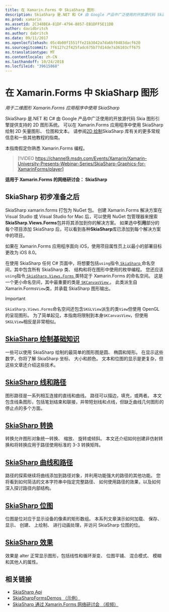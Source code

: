 ```yaml
---
title: 在 Xamarin.Forms 中 SkiaSharp 图形
description: SkiaSharp 是.NET 和 C# 由 Google 产品中广泛使用的开放源代码 Skia 图形引擎提供支持的 2D 图形系统。 本指南介绍如何使用 SkiaSharp 的 Xamarin.Forms 应用程序中的 2D 图形。
ms.prod: xamarin
ms.assetid: 2C348BEA-81DF-4794-8857-EB1DFF5E11DB
author: davidbritch
ms.author: dabritch
ms.date: 09/11/2017
ms.openlocfilehash: 05c4b00f1551ffe21b3042a7da6bf0483dacf620
ms.sourcegitcommit: 7f6127c2f425fadc675b77d14de7a36103cff675
ms.translationtype: MT
ms.contentlocale: zh-CN
ms.lasthandoff: 10/24/2018
ms.locfileid: "39615868"
---
```

# <a name="skiasharp-graphics-in-xamarinforms"></a>在 Xamarin.Forms 中 SkiaSharp 图形

_用于二维图形 Xamarin.Forms 应用程序中使用 SkiaSharp_

SkiaSharp 是.NET 和 C# 由 Google 产品中广泛使用的开放源代码 Skia 图形引擎提供支持的 2D 图形系统。 可以在 Xamarin.Forms 应用程序中使用 SkiaSharp 绘制 2D 矢量图形、 位图和文本。 请参阅[2D 绘制](~/graphics-games/skiasharp/index.md)SkiaSharp 库有关的更多常规信息和一些其他教程的指南。

本指南假定你熟悉 Xamarin.Forms 编程。

> [!VIDEO https://channel9.msdn.com/Events/Xamarin/Xamarin-University-Presents-Webinar-Series/SkiaSharp-Graphics-for-XamarinForms/player]

**适用于 Xamarin.Forms 的网络研讨会： SkiaSharp**

## <a name="skiasharp-preliminaries"></a>SkiaSharp 初步准备之后

SkiaSharp xamarin.forms 打包为 NuGet 包。 创建 Xamarin.Forms 解决方案在 Visual Studio 或 Visual Studio for Mac 后，可以使用 NuGet 包管理器来搜索**SkiaSharp.Views.Forms**包并将其添加到你的解决方案。 如果选中**引用**部分的每个项目添加 SkiaSharp 后，可以看到各种**SkiaSharp**库已添加到每个解决方案中的项目。

如果在 Xamarin.Forms 应用程序面向 iOS，使用项目属性页上以最小的部署目标更改为 iOS 8.0。

在使用 SkiaSharp 任何 C# 页面中，将想要包括`using`指令[ `SkiaSharp` ](xref:SkiaSharp)命名空间，其中包含所有 SkiaSharp 类、 结构和将在图形中使用的枚举编程。 您还应该`using`指令[ `SkiaSharp.Views.Forms` ](xref:SkiaSharp.Views.Forms)类特定于 Xamarin.Forms 的命名空间。 这是一个更小命名空间，其中最重要的类是[ `SKCanvasView` ](xref:SkiaSharp.Views.Forms.SKCanvasView)。 此类派生自 Xamarin.Forms`View`类，并承载 SkiaSharp 图形输出。

> [!IMPORTANT]
> `SkiaSharp.Views.Forms`命名空间还包含`SKGLView`派生的类`View`但使用 OpenGL 的呈现图形。 为了简单起见，本指南将限制到本身`SKCanvasView`，但使用`SKGLView`相反是非常相似。

## <a name="skiasharp-drawing-basicsbasicsindexmd"></a>[SkiaSharp 绘制基础知识](basics/index.md)

一些可以使用 SkiaSharp 绘制的最简单的图形图是圆、 椭圆和矩形。 在显示这些数字，你将了解 SkiaSharp 坐标、 大小和颜色。 文本和位图的显示是更复杂，但这些文章还介绍这些技术。

## <a name="skiasharp-lines-and-pathspathsindexmd"></a>[SkiaSharp 线和路径](paths/index.md)

图形路径是一系列相互连接的直线和曲线。 路径可以描边，填充，或两者。 本文包含线条图形，包括笔划结束和联接，并带短划线和点线，但缺乏曲线几何图形的停止点的多个方面。

## <a name="skiasharp-transformstransformsindexmd"></a>[SkiaSharp 转换](transforms/index.md)

转换允许图形对象统一转换、 缩放、 旋转或倾斜。 本文还介绍如何创建非仿射转换和将转换应用于路径使用标准的 3-3 转换矩阵。

## <a name="skiasharp-curves-and-pathscurvesindexmd"></a>[SkiaSharp 曲线和路径](curves/index.md)

路径的探索继续将曲线添加到路径对象，并利用功能强大的路径的其他功能。 您将看到如何简洁的文本字符串中指定完整路径、 如何使用路径的效果，以及如何深入探讨路径内部结构。

## <a name="skiasharp-bitmapsbitmapsindexmd"></a>[SkiaSharp 位图](bitmaps/index.md)

位图是位对应于显示设备的像素的矩形数组。 本系列文章演示如何加载、 保存、 显示、 创建、 上绘制、 进行动画处理，并访问 SkiaSharp 位图的位。

## <a name="skiasharp-effectseffectsindexmd"></a>[SkiaSharp 效果](effects/index.md)

效果是 alter 正常显示图形，包括线性和循环渐变、 位图平铺、 混合模式、 模糊和其他人的属性。

## <a name="related-links"></a>相关链接

- [SkiaSharp Api](https://docs.microsoft.com/dotnet/api/skiasharp)
- [SkiaSharpFormsDemos （示例）](https://developer.xamarin.com/samples/xamarin-forms/SkiaSharpForms/Demos/)
- [SkiaSharp 通过 Xamarin.Forms 网络研讨会 （视频）](https://channel9.msdn.com/Events/Xamarin/Xamarin-University-Presents-Webinar-Series/SkiaSharp-Graphics-for-XamarinForms)
